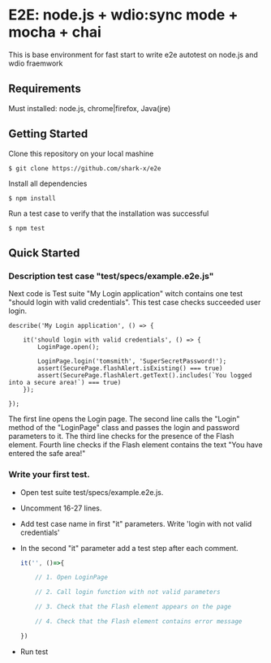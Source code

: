 # E2E: node.js + wdio:sync mode + mocha + chai

This is base environment for fast start to write e2e autotest on node.js and wdio fraemwork

## Requirements

Must installed: node.js, chrome|firefox, Java(jre)

## Getting Started

Clone this repository on your local mashine

    $ git clone https://github.com/shark-x/e2e

Install all dependencies

    $ npm install

Run a test case to verify that the installation was successful

    $ npm test

## Quick Started

### Description test case "test/specs/example.e2e.js"

Next code is Test suite "My Login application" witch contains one test "should login with valid credentials". This test case checks succeeded user login.

    describe('My Login application', () => {
    
        it('should login with valid credentials', () => {
            LoginPage.open();

            LoginPage.login('tomsmith', 'SuperSecretPassword!');
            assert(SecurePage.flashAlert.isExisting() === true)
            assert(SecurePage.flashAlert.getText().includes(`You logged into a secure area!`) === true)
        });

    });

The first line opens the Login page.
The second line calls the "Login" method of the "LoginPage" class and passes the login and password parameters to it.
The third line checks for the presence of the Flash element.
Fourth line checks if the Flash element contains the text "You have entered the safe area!"

### Write your first test.

- Open test suite test/specs/example.e2e.js.
- Uncomment 16-27 lines.
- Add test case name in first "it" parameters. Write 'login with not valid credentials'
- In the second "it" parameter add a test step after each comment.
    
    ```javascript
    it('', ()=>{

        // 1. Open LoginPage

        // 2. Call login function with not valid parameters

        // 3. Сheck that the Flash element appears on the page 

        // 4. Сheck that the Flash element contains error message 

    })
    ```
    
- Run test